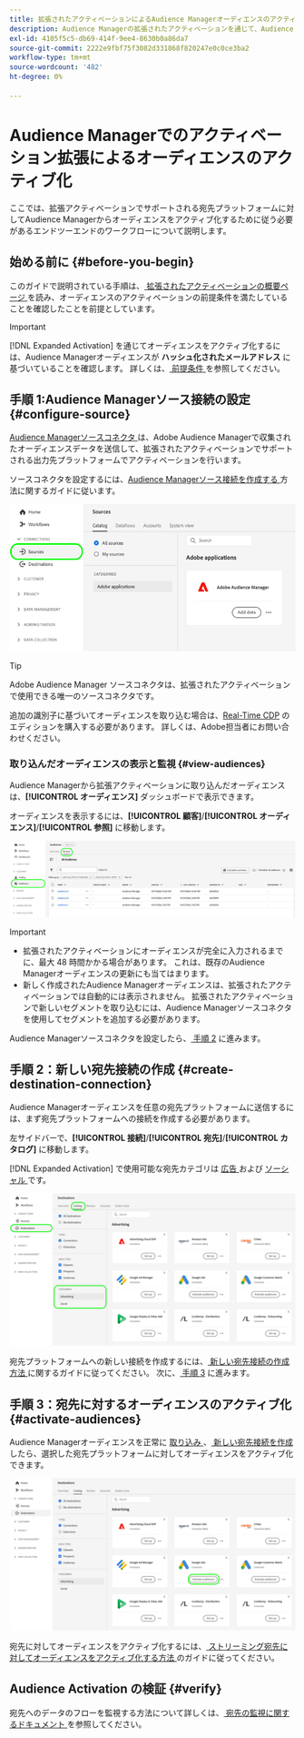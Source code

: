 ```yaml
---
title: 拡張されたアクティベーションによるAudience Managerオーディエンスのアクティブ化
description: Audience Managerの拡張されたアクティベーションを通じて、Audience Managerオーディエンスをソーシャルおよび広告の宛先に対してアクティブ化する方法を説明します。
exl-id: 4105f5c5-db69-414f-9ee4-8630b0a86da7
source-git-commit: 2222e9fbf75f3082d331868f820247e0c0ce3ba2
workflow-type: tm+mt
source-wordcount: '482'
ht-degree: 0%

---
```


# Audience Managerでのアクティベーション拡張によるオーディエンスのアクティブ化

ここでは、拡張アクティベーションでサポートされる宛先プラットフォームに対してAudience Managerからオーディエンスをアクティブ化するために従う必要があるエンドツーエンドのワークフローについて説明します。

## 始める前に {#before-you-begin}

このガイドで説明されている手順は、[ 拡張されたアクティベーションの概要ページ ](overview.md) を読み、オーディエンスのアクティベーションの前提条件を満たしていることを確認したことを前提としています。

>[!IMPORTANT]
>
>[!DNL Expanded Activation] を通じてオーディエンスをアクティブ化するには、Audience Managerオーディエンスが **ハッシュ化されたメールアドレス** に基づいていることを確認します。 詳しくは、[ 前提条件 ](overview.md#prerequisites) を参照してください。

## 手順 1:Audience Managerソース接続の設定 {#configure-source}

[Audience Managerソースコネクタ ](../sources/connectors/adobe-applications/audience-manager.md) は、Adobe Audience Managerで収集されたオーディエンスデータを送信して、拡張されたアクティベーションでサポートされる出力先プラットフォームでアクティベーションを行います。

ソースコネクタを設定するには、[Audience Managerソース接続を作成する ](../sources/tutorials/ui/create/adobe-applications/audience-manager.md) 方法に関するガイドに従います。

![Audience Managerソース接続を含む「ソース」タブを示す Platform UI 画像。](assets/sources-tab.png)

>[!TIP]
>
>Adobe Audience Manager ソースコネクタは、拡張されたアクティベーションで使用できる唯一のソースコネクタです。
>
>追加の識別子に基づいてオーディエンスを取り込む場合は、[Real-Time CDP](../rtcdp/overview.md) のエディションを購入する必要があります。 詳しくは、Adobe担当者にお問い合わせください。

### 取り込んだオーディエンスの表示と監視 {#view-audiences}

Audience Managerから拡張アクティベーションに取り込んだオーディエンスは、**[!UICONTROL オーディエンス]** ダッシュボードで表示できます。

オーディエンスを表示するには、**[!UICONTROL 顧客]**/**[!UICONTROL オーディエンス]**/**[!UICONTROL 参照]** に移動します。

![ オーディエンスページを示す Platform UI 画像。](assets/audiences-browse.png)

>[!IMPORTANT]
>
>* 拡張されたアクティベーションにオーディエンスが完全に入力されるまでに、最大 48 時間かかる場合があります。 これは、既存のAudience Managerオーディエンスの更新にも当てはまります。
>* 新しく作成されたAudience Managerオーディエンスは、拡張されたアクティベーションでは自動的には表示されません。 拡張されたアクティベーションで新しいセグメントを取り込むには、Audience Managerソースコネクタを使用してセグメントを追加する必要があります。

Audience Managerソースコネクタを設定したら、[ 手順 2](#create-destination-connection) に進みます。

## 手順 2：新しい宛先接続の作成 {#create-destination-connection}

Audience Managerオーディエンスを任意の宛先プラットフォームに送信するには、まず宛先プラットフォームへの接続を作成する必要があります。

左サイドバーで、**[!UICONTROL 接続]**/**[!UICONTROL 宛先]**/**[!UICONTROL カタログ]** に移動します。

[!DNL Expanded Activation] で使用可能な宛先カテゴリは [ 広告 ](../destinations/catalog/advertising/overview.md) および [ ソーシャル ](../destinations/catalog/social/overview.md) です。

![ 拡張されたアクティベーションの宛先カタログを示す Platform UI 画像。](assets/destination-catalog.png)

宛先プラットフォームへの新しい接続を作成するには、[ 新しい宛先接続の作成方法 ](../destinations/ui/connect-destination.md) に関するガイドに従ってください。 次に、[ 手順 3](#activate-audiences) に進みます。

## 手順 3：宛先に対するオーディエンスのアクティブ化 {#activate-audiences}

Audience Managerオーディエンスを正常に [ 取り込み ](#configure-source)、[ 新しい宛先接続を作成 ](#create-destination-connection) したら、選択した宛先プラットフォームに対してオーディエンスをアクティブ化できます。

![ 拡張されたアクティベーションの宛先カタログを示す Platform UI 画像。](assets/activate-audiences.png)

宛先に対してオーディエンスをアクティブ化するには、[ ストリーミング宛先に対してオーディエンスをアクティブ化する方法 ](../destinations/ui/activate-segment-streaming-destinations.md) のガイドに従ってください。

## Audience Activation の検証 {#verify}

宛先へのデータのフローを監視する方法について詳しくは、[ 宛先の監視に関するドキュメント ](../dataflows/ui/monitor-destinations.md) を参照してください。
